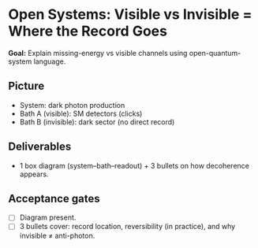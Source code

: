 # Open Systems: Visible vs Invisible = Where the Record Goes
**Goal:** Explain missing-energy vs visible channels using open-quantum-system language.

## Picture
- System: dark photon production
- Bath A (visible): SM detectors (clicks)
- Bath B (invisible): dark sector (no direct record)

## Deliverables
- 1 box diagram (system–bath–readout) + 3 bullets on how decoherence appears.

## Acceptance gates
- [ ] Diagram present.
- [ ] 3 bullets cover: record location, reversibility (in practice), and why invisible ≠ anti-photon.
